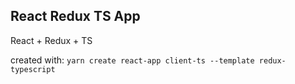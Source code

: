 
## React Redux TS App

React + Redux + TS

created with: `yarn create react-app client-ts --template redux-typescript`
